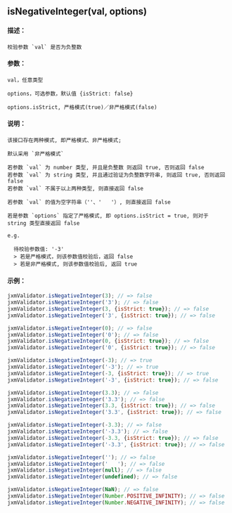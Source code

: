 
## isNegativeInteger(val, options)

#### 描述：

    校验参数 `val` 是否为负整数

#### 参数：

    val，任意类型

    options，可选参数，默认值 {isStrict: false}

    options.isStrict, 严格模式(true)／非严格模式(false)

#### 说明：

    该接口存在两种模式, 即严格模式、非严格模式;

    默认采用 `非严格模式`

    若参数 `val` 为 number 类型, 并且是负整数 则返回 true, 否则返回 false
    若参数 `val` 为 string 类型, 并且通过验证为负整数字符串, 则返回 true, 否则返回 false
    若参数 `val` 不属于以上两种类型, 则直接返回 false

    若参数 `val` 的值为空字符串（''、'   '）, 则直接返回 false

    若是参数 `options` 指定了严格模式, 即 options.isStrict = true, 则对于 string 类型直接返回 false

    e.g.

      待校验参数值: '-3'
      > 若是严格模式，则该参数值校验后，返回 false
      > 若是非严格模式, 则该参数值校验后, 返回 true

#### 示例：

```javascript
jxmValidator.isNegativeInteger(3); // => false
jxmValidator.isNegativeInteger('3'); // => false
jxmValidator.isNegativeInteger(3, {isStrict: true}); // => false
jxmValidator.isNegativeInteger('3', {isStrict: true}); // => false

jxmValidator.isNegativeInteger(0); // => false
jxmValidator.isNegativeInteger('0'); // => false
jxmValidator.isNegativeInteger(0, {isStrict: true}); // => false
jxmValidator.isNegativeInteger('0', {isStrict: true}); // => false

jxmValidator.isNegativeInteger(-3); // => true
jxmValidator.isNegativeInteger('-3'); // => true
jxmValidator.isNegativeInteger(-3, {isStrict: true}); // => true
jxmValidator.isNegativeInteger('-3', {isStrict: true}); // => false

jxmValidator.isNegativeInteger(3.3); // => false
jxmValidator.isNegativeInteger('3.3'); // => false
jxmValidator.isNegativeInteger(3.3, {isStrict: true}); // => false
jxmValidator.isNegativeInteger('3.3', {isStrict: true}); // => false

jxmValidator.isNegativeInteger(-3.3); // => false
jxmValidator.isNegativeInteger('-3.3'); // => false
jxmValidator.isNegativeInteger(-3.3, {isStrict: true}); // => false
jxmValidator.isNegativeInteger('-3.3', {isStrict: true}); // => false

jxmValidator.isNegativeInteger(''); // => false
jxmValidator.isNegativeInteger('   '); // => false
jxmValidator.isNegativeInteger(null); // => false
jxmValidator.isNegativeInteger(undefined); // => false

jxmValidator.isNegativeInteger(NaN); // => false
jxmValidator.isNegativeInteger(Number.POSITIVE_INFINITY); // => false
jxmValidator.isNegativeInteger(Number.NEGATIVE_INFINITY); // => false
```
